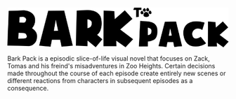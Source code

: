 ![](assets/logo-vert.png)

Bark Pack is a episodic slice-of-life visual novel that focuses on Zack, Tomas and his freind's misadventures in Zoo Heights. Certain decisions made throughout the course of each episode create entirely new scenes or different reactions from characters in subsequent episodes as a consequence.